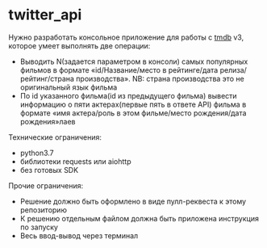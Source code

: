 # twitter_api

Нужно разработать консольное приложение для работы с [tmdb](www.themoviedb.org) v3, которое умеет выполнять две операции:

* Выводить N(задается параметром в консоли) самых популярных фильмов в формате «id/Название/место в рейтинге/дата релиза/рейтинг/страна производства». NB: страна производства это не оригинальный язык фильма
* По id указанного фильма(id из предыдущего фильма) вывести информацию о пяти актерах(первые пять в ответе API) фильма в формате «имя актера/роль в этом фильме/место рождения/дата рождения»лаев

Технические ограничения:
* python3.7
* библиотеки requests или aiohttp
* без готовых SDK

Прочие ограничения:
* Решение должно быть оформлено в виде пулл-реквеста к этому репозиторию
* К решению отдельным файлом должна быть приложена инструкция по запуску
* Весь ввод-вывод через терминал
